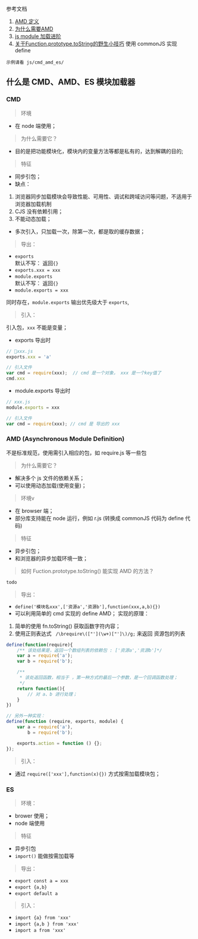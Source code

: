 参考文档
1. [AMD 定义](https://github.com/amdjs/amdjs-api/wiki/AMD-(%E4%B8%AD%E6%96%87%E7%89%88))
2. [为什么需要AMD](http://requirejs.lanvige.com/docs/whyamd.html)  
3. [js module 加载进阶](http://huangxuan.me/js-module-7day/) 
4. [关于Function.prototype.toString的野生小技巧](https://leeluolee.github.io/2015/04/13/function-to-string/) 使用 commonJS 实现 define


`示例请看 js/cmd_amd_es/`


## 什么是 CMD、AMD、ES 模块加载器


### CMD
> 环境
- 在 node 端使用；

> 为什么需要它？
- 目的是把功能模块化，模块内的变量方法等都是私有的，达到解耦的目的;


> 特征  
- 同步引包；
- 缺点：  
1. 浏览器同步加载模块会导致性能、可用性、调试和跨域访问等问题，不适用于浏览器加载机制
2. CJS 没有依赖引用；
3. 不能动态加载；
- 多次引入，只加载一次，除第一次，都是取的缓存数据；

> 导出： 
- `exports`  
默认不写： 返回`{}`
- `exports.xxx = xxx`
- `module.exports`  
默认不写： 返回`{}`
- `module.exports = xxx`

同时存在，`module.exports` 输出优先级大于 `exports`,


>引入： 

引入包，`xxx` 不能是变量；
- exports 导出时
```js
// xxx.js 
exports.xxx = 'a'

// 引入文件
var cmd = require(xxx);  // cmd 是一个对象， xxx 是一个key值了
cmd.xxx
``` 
- module.exports 导出时 
```js
// xxx.js
module.exports = xxx

// 引入文件
var cmd = require(xxx); // cmd 是 导出的 xxx

```

### AMD (Asynchronous Module Definition)
不是标准规范，使用需引入相应的包，如 require.js 等一些包
> 为什么需要它？   
- 解决多个 js 文件的依赖关系；
- 可以使用动态加载(使用变量)；

> 环境v
- 在 browser 端；
- 部分库支持能在 node 运行，例如 r.js (转换成 commonJS 代码为 define 代码) 

> 特征  
- 异步引包；
- 和浏览器的异步加载环境一致；

> 如何 Fuction.prototype.toString() 能实现 AMD 的方法？
```js
todo
```

>导出：
- `define('模块名xxx',['资源a','资源b'],function(xxx,a,b){})`
- 可以利用简单的 cmd 实现的  define AMD；
实现的原理：
1. 简单的使用 fn.toString() 获取函数字符内容；
2. 使用正则表达式 ` /\brequire\(["'](\w+)["']\)/g;` 来返回 资源包的列表
```js
define(function(require){
    /** 该处结果是，返回一个数组列表的依赖包 : ['资源a','资源b']*/
    var a = require('a');
    var b = require('b');

    /**
     * 该处返回函数，相当于 ，第一种方式的最后一个参数，是一个回调函数处理；
     */
    return function(){
        // 对 a、b 进行处理；
    }
})

// 另外一种实现：
define(function (require, exports, module) {
    var a = require('a'),
        b = require('b');

    exports.action = function () {};
});
```

> 引入：
- 通过 `require(['xxx'],function(x){})` 方式按需加载模块包；

### ES
> 环境：
- brower 使用；
- node 端使用

> 特征  
- 异步引包
- `import()` 能做按需加载等

> 导出：
- `export const a = xxx`
- `export {a,b}` 
- `export default a`    

> 引入：
- `import {a} from 'xxx'` 
- `import {a,b } from 'xxx'`
- `import a from 'xxx'`







